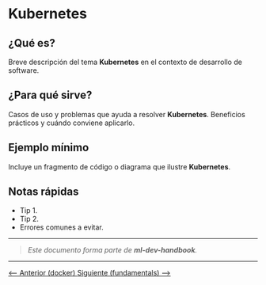 # Kubernetes

## ¿Qué es?

Breve descripción del tema **Kubernetes** en el contexto de desarrollo de software.

## ¿Para qué sirve?

Casos de uso y problemas que ayuda a resolver **Kubernetes**. Beneficios prácticos y cuándo conviene aplicarlo.

## Ejemplo mínimo

Incluye un fragmento de código o diagrama que ilustre **Kubernetes**.

## Notas rápidas

- Tip 1.
- Tip 2.
- Errores comunes a evitar.

---

> _Este documento forma parte de **ml-dev-handbook**._

---

[⟵ Anterior (docker) ](../docker/README.md) [Siguiente (fundamentals) ⟶](../../fundamentals/README.md)
